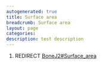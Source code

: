 ```yaml
---
autogenerated: true
title: Surface area
breadcrumb: Surface area
layout: page
categories: 
description: test description
---
```


1.  REDIRECT [BoneJ2\#Surface\_area](BoneJ2#Surface_area)
